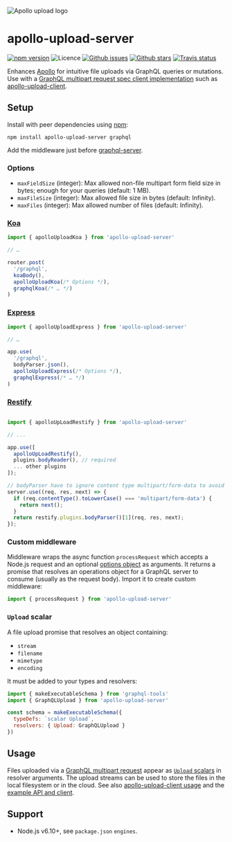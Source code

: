 ![Apollo upload logo](https://cdn.rawgit.com/jaydenseric/apollo-upload-server/6831fef/apollo-upload-logo.svg)

# apollo-upload-server

[![npm version](https://img.shields.io/npm/v/apollo-upload-server.svg)](https://npm.im/apollo-upload-server) ![Licence](https://img.shields.io/npm/l/apollo-upload-server.svg) [![Github issues](https://img.shields.io/github/issues/jaydenseric/apollo-upload-server.svg)](https://github.com/jaydenseric/apollo-upload-server/issues) [![Github stars](https://img.shields.io/github/stars/jaydenseric/apollo-upload-server.svg)](https://github.com/jaydenseric/apollo-upload-server/stargazers) [![Travis status](https://img.shields.io/travis/jaydenseric/apollo-upload-server.svg)](https://travis-ci.org/jaydenseric/apollo-upload-server)

Enhances [Apollo](https://apollographql.com) for intuitive file uploads via GraphQL queries or mutations. Use with a [GraphQL multipart request spec client implementation](https://github.com/jaydenseric/graphql-multipart-request-spec#client) such as [apollo-upload-client](https://github.com/jaydenseric/apollo-upload-client).

## Setup

Install with peer dependencies using [npm](https://www.npmjs.com):

```shell
npm install apollo-upload-server graphql
```

Add the middleware just before [graphql-server](https://github.com/apollographql/graphql-server).

### Options

* `maxFieldSize` (integer): Max allowed non-file multipart form field size in bytes; enough for your queries (default: 1 MB).
* `maxFileSize` (integer): Max allowed file size in bytes (default: Infinity).
* `maxFiles` (integer): Max allowed number of files (default: Infinity).

### [Koa](http://koajs.com)

```js
import { apolloUploadKoa } from 'apollo-upload-server'

// …

router.post(
  '/graphql',
  koaBody(),
  apolloUploadKoa(/* Options */),
  graphqlKoa(/* … */)
)
```

### [Express](http://expressjs.com)

```js
import { apolloUploadExpress } from 'apollo-upload-server'

// …

app.use(
  '/graphql',
  bodyParser.json(),
  apolloUploadExpress(/* Options */),
  graphqlExpress(/* … */)
)
```

### [Restify](http://restify.com)

```js

import { apolloUpLoadRestify } from 'apollo-upload-server'

// ...

app.use([
  apolloUpLoadRestify(),
  plugins.bodyReader(), // required
  ... other plugins
]);

// bodyParser have to ignore content type multipart/form-data to avoid conflict
server.use((req, res, next) => {
  if (req.contentType().toLowerCase() === 'multipart/form-data') {
    return next();
  }
  return restify.plugins.bodyParser()[1](req, res, next);
});
```

### Custom middleware

Middleware wraps the async function `processRequest` which accepts a Node.js request and an optional [options object](#options) as arguments. It returns a promise that resolves an operations object for a GraphQL server to consume (usually as the request body). Import it to create custom middleware:

```js
import { processRequest } from 'apollo-upload-server'
```

### `Upload` scalar

A file upload promise that resolves an object containing:

* `stream`
* `filename`
* `mimetype`
* `encoding`

It must be added to your types and resolvers:

```js
import { makeExecutableSchema } from 'graphql-tools'
import { GraphQLUpload } from 'apollo-upload-server'

const schema = makeExecutableSchema({
  typeDefs: `scalar Upload`,
  resolvers: { Upload: GraphQLUpload }
})
```

## Usage

Files uploaded via a [GraphQL multipart request](https://github.com/jaydenseric/graphql-multipart-request-spec) appear as [`Upload` scalars](#upload-scalar) in resolver arguments. The upload streams can be used to store the files in the local filesystem or in the cloud. See also [apollo-upload-client usage](https://github.com/jaydenseric/apollo-upload-client#usage) and the [example API and client](https://github.com/jaydenseric/apollo-upload-examples).

## Support

* Node.js v6.10+, see `package.json` `engines`.
